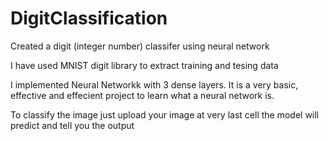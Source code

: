 # DigitClassification

Created a digit (integer number) classifer using neural network

I have used MNIST digit library to extract training and tesing data

I implemented Neural Networkk with 3 dense layers. It is a very basic, effective and effecient project to learn what a neural network is.

To classify the image just upload your image at very last cell the model will predict and tell you the output


